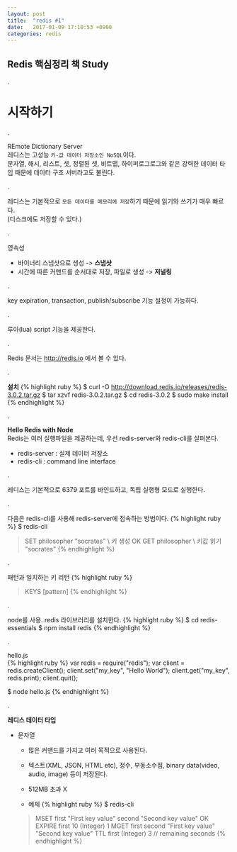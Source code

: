 ```yaml
---
layout: post
title:  "redis #1"
date:   2017-01-09 17:10:53 +0900
categories: redis
---
```



## Redis 핵심정리 책 Study

.

# 시작하기

.

REmote Dictionary Server  
레디스는 고성능 `키-값 데이터 저장소인 NoSQL`이다.  
문자열, 해시, 리스트, 셋, 정렬된 셋, 비트맵, 하이퍼로그로그와 같은 강력한 데이터 타입 때문에 데이터 구조 서버라고도 불린다.  

.

레디스는 기본적으로 `모든 데이터를 메모리에 저장`하기 때문에 읽기와 쓰기가 매우 빠르다.  
(디스크에도 저장할 수 있다.)

.

영속성
* 바이너리 스냅샷으로 생성 -> **스냅샷**
* 시간에 따른 커맨드를 순서대로 저장, 파일로 생성 -> **저널링**

.

key expiration, transaction, publish/subscribe 기능 설정이 가능하다.

.

루아(lua) script 기능을 제공한다.

.

Redis 문서는 http://redis.io 에서 볼 수 있다.

.

**설치**
{% highlight ruby %}
$ curl -O http://download.redis.io/releases/redis-3.0.2.tar.gz
$ tar xzvf redis-3.0.2.tar.gz
$ cd redis-3.0.2
$ sudo make install
{% endhighlight %}

.  

**Hello Redis with Node**  
Redis는 여러 실행파일을 제공하는데, 우선 redis-server와 redis-cli를 살펴본다.
* redis-server : 실제 데이터 저장소
* redis-cli : command line interface

.

레디스는 기본적으로 6379 포트를 바인드하고, 독립 실행형 모드로 실행한다.

.

다음은 redis-cli를 사용해 redis-server에 접속하는 방법이다.
{% highlight ruby %}
$ redis-cli
> SET philosopher "socrates"  \\ 키 생성
OK
> GET philosopher  \\ 키값 읽기
"socrates"
{% endhighlight %}

.

패턴과 일치하는 키 리턴
{% highlight ruby %}
> KEYS [pattern]
{% endhighlight %}

.

node를 사용. redis 라이브러리를 설치한다.
{% highlight ruby %}
$ cd redis-essentials
$ npm install redis
{% endhighlight %}

.

hello.js  
{% highlight ruby %}
var redis = require("redis");
var client = redis.createClient();
client.set("my_key", "Hello World");
client.get("my_key", redis.print);
client.quit();  

$ node hello.js
{% endhighlight %}

.

**레디스 데이터 타입**
* 문자열
  * 많은 커맨드를 가지고 여러 목적으로 사용된다.
  * 텍스트(XML, JSON, HTML etc), 정수, 부동소수점, binary data(video, audio, image) 등이 저장된다.
  * 512MB 초과 X  

  * 예제
  {% highlight ruby %}
  $ redis-cli
  > MSET first "First key value" second "Second key value"
  OK
  > EXPIRE first 10
  (Integer) 1
  > MGET first second
  "First key value"
  "Second key value"
  > TTL first
  (Integer) 3 // remaining seconds
  {% endhighlight %}
